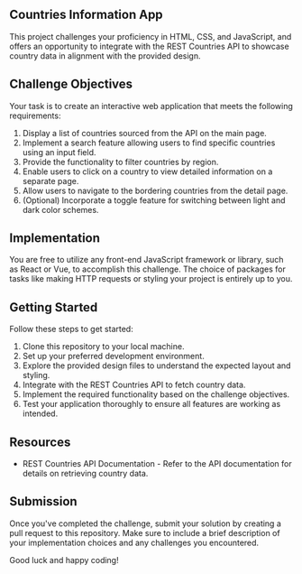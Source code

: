 ## Countries Information App

This project challenges your proficiency in HTML, CSS, and JavaScript, and offers an opportunity to integrate with the REST Countries API to showcase country data in alignment with the provided design.

## Challenge Objectives

Your task is to create an interactive web application that meets the following requirements:

1. Display a list of countries sourced from the API on the main page.
2. Implement a search feature allowing users to find specific countries using an input field.
3. Provide the functionality to filter countries by region.
4. Enable users to click on a country to view detailed information on a separate page.
5. Allow users to navigate to the bordering countries from the detail page.
6. (Optional) Incorporate a toggle feature for switching between light and dark color schemes.

## Implementation

You are free to utilize any front-end JavaScript framework or library, such as React or Vue, to accomplish this challenge. The choice of packages for tasks like making HTTP requests or styling your project is entirely up to you.

## Getting Started

Follow these steps to get started:

1. Clone this repository to your local machine.
2. Set up your preferred development environment.
3. Explore the provided design files to understand the expected layout and styling.
4. Integrate with the REST Countries API to fetch country data.
5. Implement the required functionality based on the challenge objectives.
6. Test your application thoroughly to ensure all features are working as intended.

## Resources

* REST Countries API Documentation - Refer to the API documentation for details on retrieving country data.

## Submission

Once you've completed the challenge, submit your solution by creating a pull request to this repository. Make sure to include a brief description of your implementation choices and any challenges you encountered.

Good luck and happy coding!






